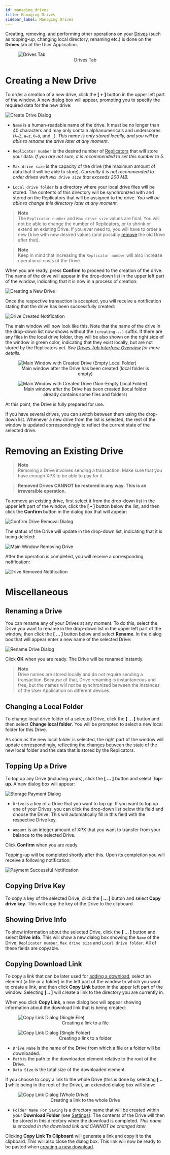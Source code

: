 ```yaml
---
id: managing_drives
title: Managing Drives
sidebar_label: Managing Drives
---
```


Creating, removing, and performing other operations on your [Drives](../built_in_features/drive/overview.md) (such as topping-up, changing local directory, renaming etc.) is done on the **Drives** tab of the User Application.

<figure>
  <img src="/assets/storage_user_app/main_window_drives.png" alt="Drives Tab">
  <figcaption align="center">Drives Tab</figcaption>
</figure>


# Creating a New Drive

To order a creation of a new drive, click the **[ + ]** button in the upper left part of the window. A new dialog box will appear, prompting you to specify the required data for the new drive:

![Create Drive Dialog](/assets/storage_user_app/create_drive_dialog.png)

- `Name` is a human-readable name of the drive. It must be no longer than 40 characters and may only contain alphanumericals and underscores (`A–Z`, `a–z`, `0–9`, and `_`). *This name is only stored locally, and you will be able to rename the drive later at any moment.*

- `Replicator number` is the desired number of [Replicators](../built_in_features/replicator/overview.md) that will store your data. *If you are not sure, it is recommended to set this number to 5.*

- `Max drive size` is the capacity of the drive (the maximum amount of data that it will be able to store). *Currently it is not recommended to order drives with `Max drive size` that exceeds 200 MB.*

- `Local drive folder` is a directory where your local drive files will be stored. The contents of this directory will be synchronized with and stored on the Replicators that will be assigned to the drive. *You will be able to change this directory later at any moment.*

> **Note**\
The `Replicator number` and `Max drive size` values are final. You will not be able to change the number of Replicators, or to shrink or extend an existing Drive. If you ever need to, you will have to order a new Drive with new desired values (and possibly [remove](#removing-an-existing-drive) the old Drive after that).

> **Note**\
Keep in mind that increasing the `Replicator number` will also increase operational costs of the Drive.

When you are ready, press **Confirm** to proceed to the creation of the drive. The name of the drive will appear in the drop-down list in the upper left part of the window, indicating that it is now in a process of creation:

![Creating a New Drive](/assets/storage_user_app/main_window_creating_drive.png)

Once the respective transaction is accepted, you will receive a notification stating that the drive has been successfully created:

![Drive Created Notification](/assets/storage_user_app/drive_created_notification.png)

The main window will now look like this. Note that the name of the drive in the drop-down list now shows without the `(creating...)` suffix. If there are any files in the local drive folder, they will be also shown on the right side of the window in green color, indicating that they exist locally, but are not stored by the Replicators yet. *See [Drives Tab Interface Overview](./managing_drive_files.md#drives-tab-interface-overview) for more details.*

<figure>
  <img src="/assets/storage_user_app/main_window_drive_created_empty.png" alt="Main Window with Created Drive (Empty Local Folder)">
  <figcaption align="center">Main window after the Drive has been created (local folder is empty)</figcaption>
</figure>

<figure>
  <img src="/assets/storage_user_app/main_window_drive_created_with_files.png" alt="Main Window with Created Drive (Non-Empty Local Folder)">
  <figcaption align="center">Main window after the Drive has been created (local folder already contains some files and folders)</figcaption>
</figure>

At this point, the Drive is fully prepared for use.

If you have several drives, you can switch between them using the drop-down list. Whenever a new drive from the list is selected, the rest of the window is updated correspondingly to reflect the current state of the selected drive.


# Removing an Existing Drive

> **Note**\
Removing a Drive involves sending a transaction. Make sure that you have enough XPX to be able to pay for it.

> **Removed Drives CANNOT be restored in any way. This is an irreversible operation.**

To remove an existing drive, first select it from the drop-down list in the upper left part of the window, click the **[ – ]** button below the list, and then click the **Confirm** button in the dialog box that will appear:

![Confirm Drive Removal Dialog](/assets/storage_user_app/confirm_drive_removal_dialog.png)

The status of the Drive will update in the drop-down list, indicating that it is being deleted:

![Main Window Removing Drive](/assets/storage_user_app/main_window_removing_drive.png)

After the operation is completed, you will receive a corresponding notification:

![Drive Removed Notification](/assets/storage_user_app/drive_removed_notification.png)


# Miscellaneous

## Renaming a Drive

You can rename any of your Drives at any moment. To do this, select the Drive you want to rename in the drop-down list in the upper left part of the window, then click the **[ ... ]** button below and select **Rename**. In the dialog box that will appear enter a new name of the selected Drive:

![Rename Drive Dialog](/assets/storage_user_app/rename_drive_dialog.png)

Click **OK** when you are ready. The Drive will be renamed instantly.

> **Note**\
Drive names are stored locally and do not require sending a transaction. Because of that, Drive renaming is instantaneous and free, but the names will not be synchronized between the instances of the User Application on different devices.

## Changing a Local Folder

To change local drive folder of a selected Drive, click the **[ ... ]** button and then select **Change local folder**. You will be prompted to select a new local folder for this Drive.

As soon as the new local folder is selected, the right part of the window will update correspondingly, reflecting the changes between the state of the new local folder and the data that is stored by the Replicators.

## Topping Up a Drive

To top up any Drive (including yours), click the **[ ... ]** button and select **Top-up**. A new dialog box will appear:

![Storage Payment Dialog](/assets/storage_user_app/storage_payment_dialog.png)

- `Drive` is a key of a Drive that you want to top up. If you want to top up one of your Drives, you can click the drop-down list below this field and choose the Drive. This will automatically fill in this field with the respective Drive key.

- `Amount` is an integer amount of XPX that you want to transfer from your balance to the selected Drive. 

Click **Confirm** when you are ready.

Topping-up will be completed shortly after this. Upon its completion you will receive a following notification:

![Payment Successful Notification](/assets/storage_user_app/payment_successful_notification.png)

## Copying Drive Key

To copy a key of the selected Drive, click the **[ ... ]** button and select **Copy drive key**. This will copy the key of the Drive to the clipboard.

## Showing Drive Info

To show information about the selected Drive, click the **[ ... ]** button and select **Drive info**. This will show a new dialog box showing the `Name` of the Drive, `Replicator number`, `Max drive size` and `Local drive folder`. All of these fields are copyable.

## Copying Download Link

To copy a link that can be later used for [adding a download](./downloading_data.md), select an element (a file or a folder) in the left part of the window to which you want to create a link, and then click **Copy Link** button in the upper left part of the window. Selecting **[ .. ]** will create a link to the directory you are currently in. 

When you click **Copy Link**, a new dialog box will appear showing information about the download link that is being created:

<figure>
  <img src="/assets/storage_user_app/copy_link_dialog_file.png" alt="Copy Link Dialog (Single File)">
  <figcaption align="center">Creating a link to a file</figcaption>
</figure>

<figure>
  <img src="/assets/storage_user_app/copy_link_dialog_folder.png" alt="Copy Link Dialog (Single Folder)">
  <figcaption align="center">Creating a link to a folder</figcaption>
</figure>

- `Drive Name` is the name of the Drive from which a file or a folder will be downloaded.
- `Path` is the path to the downloaded element relative to the root of the Drive.
- `Data Size` is the total size of the downloaded element.


If you choose to copy a link to the whole Drive (this is done by selecting **[ .. ]** while being in the root of the Drive), an extended dialog box will show: 

<figure>
  <img src="/assets/storage_user_app/copy_link_dialog_drive.png" alt="Copy Link Dialog (Whole Drive)">
  <figcaption align="center">Creating a link to the whole Drive</figcaption>
</figure>

- `Folder Name For Saving` is a directory name that will be created within your **Download Folder** (see [Settings](./getting_started.md#configuring-network-settings)). The contents of the Drive will then be stored in this directory when the download is completed. *This name is encoded in the download link and CANNOT be changed later.*

Clicking **Copy Link To Clipboard** will generate a link and copy it to the clipboard. This will also close the dialog box. This link will now be ready to be pasted when [creating a new download](./downloading_data.md).

